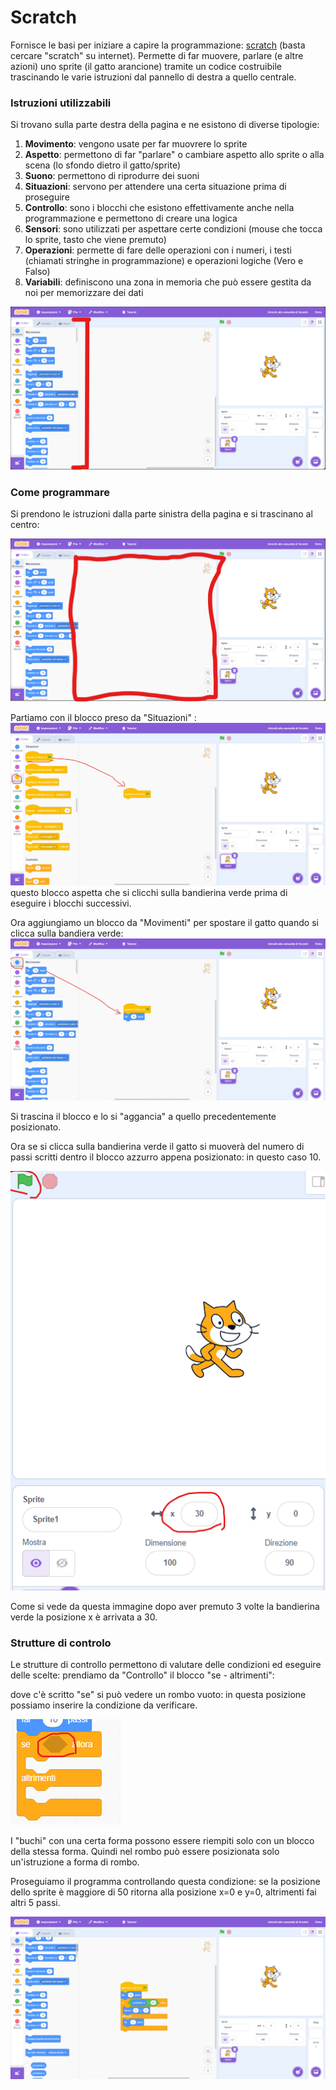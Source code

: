 # Scratch
Fornisce le basi per iniziare a capire la programmazione: [scratch](https://scratch.mit.edu/projects/editor/) (basta cercare "scratch" su internet).
Permette di far muovere, parlare (e altre azioni) uno sprite (il gatto arancione) tramite un codice costruibile trascinando le varie istruzioni dal pannello di destra a quello centrale.

### Istruzioni utilizzabili
Si trovano sulla parte destra della pagina e ne esistono di diverse tipologie:
  1. **Movimento**: vengono usate per far muovrere lo sprite
  2. **Aspetto**: permettono di far "parlare" o cambiare aspetto allo sprite o alla scena (lo sfondo dietro il gatto/sprite)
  3. **Suono**: permettono di riprodurre dei suoni
  4. **Situazioni**: servono per attendere una certa situazione prima di proseguire
  5.  **Controllo**: sono i blocchi che esistono effettivamente anche nella programmazione e permettono di creare una logica
  6.  **Sensori**: sono utilizzati per aspettare certe condizioni (mouse che tocca lo sprite, tasto che viene premuto)
  7.  **Operazioni**: permette di fare delle operazioni con i numeri, i testi (chiamati stringhe in programmazione) e operazioni logiche (Vero e Falso)
  8.  **Variabili**: definiscono una zona in memoria che può essere gestita da noi per memorizzare dei dati

![Parte sinistra](image.png)

###  Come programmare
Si prendono le istruzioni dalla parte sinistra della pagina e si trascinano al centro:

![Parte Centrale](image-1.png)

Partiamo con il blocco preso da "Situazioni" : 
![p1](image-2.png)
questo blocco aspetta che si clicchi sulla bandierina verde prima di eseguire i blocchi successivi.

Ora aggiungiamo un blocco da "Movimenti" per spostare il gatto quando si clicca sulla bandiera verde:
![p2](image-3.png)

Si trascina il blocco e lo si "aggancia" a quello precedentemente posizionato.

Ora se si clicca sulla bandierina verde il gatto si muoverà del numero di passi scritti dentro il blocco azzurro appena posizionato: in questo caso 10.

![p3](image-6.png)

Come si vede da questa immagine dopo aver premuto 3 volte la bandierina verde la posizione x è arrivata a 30.

### Strutture di controlo
Le strutture di controllo permettono di valutare delle condizioni ed eseguire delle scelte:
prendiamo da "Controllo" il blocco "se - altrimenti":

dove c'è scritto "se" si può vedere un rombo vuoto: in questa posizione possiamo inserire la condizione da verificare.

![p4](image-4.png)

I "buchi" con una certa forma possono essere riempiti solo con un blocco della stessa forma. Quindi nel rombo può essere posizionata solo un'istruzione a forma di rombo.

Proseguiamo il programma controllando questa condizione: 
se la posizione dello sprite è maggiore di 50 ritorna alla posizione x=0 e y=0, altrimenti fai altri 5 passi.

![Alt text](image-7.png)